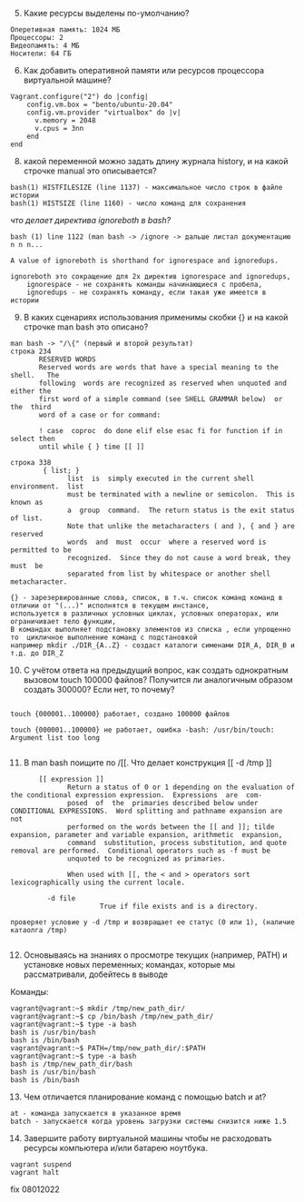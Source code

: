 5. Какие ресурсы выделены по-умолчанию?  
```
Оперетивная память: 1024 МБ
Процессоры: 2
Видеопамять: 4 МБ
Носители: 64 ГБ
```


6. Как добавить оперативной памяти или ресурсов процессора виртуальной машине?
```
Vagrant.configure("2") do |config|
 	config.vm.box = "bento/ubuntu-20.04"
 	config.vm.provider "virtualbox" do |v|
 	  v.memory = 2048
 	  v.cpus = 3nn
 	end
end
```


8. какой переменной можно задать длину журнала history, и на какой строчке manual это описывается?  
```
bash(1) HISTFILESIZE (line 1137) - максимальное число строк в файле истории
bash(1) HISTSIZE (line 1160) - число команд для сохранения
```

_что делает директива ignoreboth в bash?_    

```
bash (1) line 1122 (man bash -> /ignore -> дальше листал документацию n n n...

A value of ignoreboth is shorthand for ignorespace and ignoredups. 

ignoreboth это сокращение для 2х директив ignorespace and ignoredups, 
    ignorespace - не сохранять команды начинающиеся с пробела, 
    ignoredups - не сохранять команду, если такая уже имеется в истории
```

9. В каких сценариях использования применимы скобки {} и на какой строчке man bash это описано?

```
man bash -> "/\{" (первый и второй результат)
строка 234
       RESERVED WORDS
       Reserved words are words that have a special meaning to the shell.   The
       following  words are recognized as reserved when unquoted and either the
       first word of a simple command (see SHELL GRAMMAR below)  or  the  third
       word of a case or for command:

       ! case  coproc  do done elif else esac fi for function if in select then
       until while { } time [[ ]]
	   
строка 338
		{ list; }
              list  is  simply executed in the current shell environment.  list
              must be terminated with a newline or semicolon.  This is known as
              a  group  command.  The return status is the exit status of list.
              Note that unlike the metacharacters ( and ), { and } are reserved
              words  and  must  occur  where a reserved word is permitted to be
              recognized.  Since they do not cause a word break, they  must  be
              separated from list by whitespace or another shell metacharacter.

{} - зарезервированные слова, список, в т.ч. список команд команд в отличии от "(...)" исполнятся в текущем инстансе, 
используется в различных условных циклах, условных операторах, или ограничивает тело функции, 
В командах выполняет подстановку элементов из списка , если упрощенно то  цикличное выполнение команд с подстановкой 
например mkdir ./DIR_{A..Z} - создаст каталоги сименами DIR_A, DIR_B и т.д. до DIR_Z
```


10. С учётом ответа на предыдущий вопрос, как создать однократным вызовом touch 100000 файлов? Получится ли аналогичным образом создать 300000? Если нет, то почему?

```

touch {000001..100000} работает, создано 100000 файлов

touch {000001..100000} не работает, ошибка -bash: /usr/bin/touch: Argument list too long


```

11. В man bash поищите по /\[\[. Что делает конструкция [[ -d /tmp ]]

```
       [[ expression ]]
              Return a status of 0 or 1 depending on the evaluation of the conditional expression expression.  Expressions  are  com‐
              posed  of  the  primaries described below under CONDITIONAL EXPRESSIONS.  Word splitting and pathname expansion are not
              performed on the words between the [[ and ]]; tilde expansion, parameter and variable expansion, arithmetic  expansion,
              command  substitution, process substitution, and quote removal are performed.  Conditional operators such as -f must be
              unquoted to be recognized as primaries.

              When used with [[, the < and > operators sort lexicographically using the current locale.

		 -d file
					  True if file exists and is a directory.
					  
проверяет условие у -d /tmp и возвращает ее статус (0 или 1), (наличие катаолга /tmp)


```



12. Основываясь на знаниях о просмотре текущих (например, PATH) и установке новых переменных; командах, которые мы рассматривали, добейтесь в выводе 

Команды:  
```
vagrant@vagrant:~$ mkdir /tmp/new_path_dir/
vagrant@vagrant:~$ cp /bin/bash /tmp/new_path_dir/
vagrant@vagrant:~$ type -a bash
bash is /usr/bin/bash
bash is /bin/bash
vagrant@vagrant:~$ PATH=/tmp/new_path_dir/:$PATH
vagrant@vagrant:~$ type -a bash
bash is /tmp/new_path_dir/bash
bash is /usr/bin/bash
bash is /bin/bash
```

13. Чем отличается планирование команд с помощью batch и at?

```
at - команда запускается в указанное время
batch - запускается когда уровень загрузки системы снизится ниже 1.5
```


14. Завершите работу виртуальной машины чтобы не расходовать ресурсы компьютера и/или батарею ноутбука.

```
vagrant suspend
vagrant halt
```



fix 08012022
